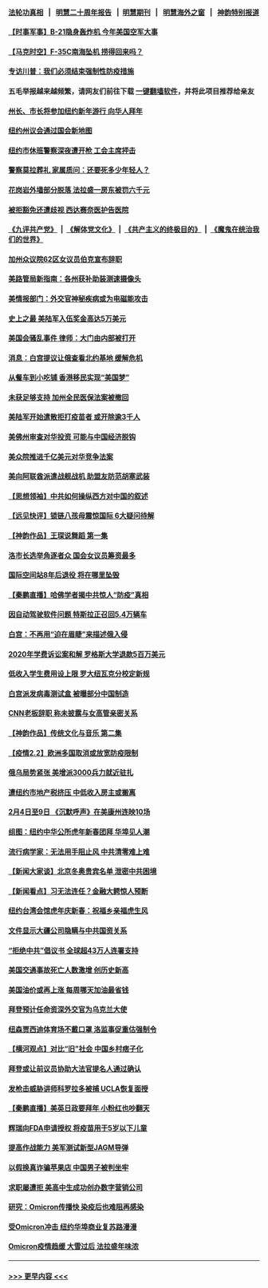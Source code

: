 #### [法轮功真相](https://github.com/gfw-breaker/truth/blob/master/README.md?t=0) &nbsp;&nbsp;|&nbsp;&nbsp; [明慧二十周年报告](https://github.com/gfw-breaker/mh-reports/blob/master/README.md?t=0) &nbsp;&nbsp;|&nbsp;&nbsp;[明慧期刊](https://github.com/gfw-breaker/mh-qikan) &nbsp;&nbsp;|&nbsp;&nbsp; [明慧海外之窗](https://github.com/gfw-breaker/mh-news/blob/master/README.md?t=0) &nbsp;&nbsp;|&nbsp;&nbsp; [神韵特别报道](https://github.com/gfw-breaker/mh-news/blob/master/shenyun.md?t=0)
#### [【时事军事】B-21隐身轰炸机 今年美国空军大事](../pages/nsc412/n13551825.md?t=02032201) 
#### [【马克时空】F-35C南海坠机 捞得回来吗？](../pages/nsc412/n13553029.md?t=02032201) 
#### [专访川普：我们必须结束强制性防疫措施](../pages/nsc412/n13552186.md?t=02032201) 
#### 五毛举报越来越频繁，请网友们前往下载 [一键翻墙软件](https://github.com/gfw-breaker/ssr-accounts)，并将此项目推荐给亲友
#### [州长、市长将参加纽约新年游行 向华人拜年](../pages/nsc412/n13552651.md?t=02032201) 
#### [纽约州议会通过国会新地图](../pages/nsc412/n13552234.md?t=02032201) 
#### [纽约市休班警察深夜遭开枪 工会主席抨击](../pages/nsc412/n13552353.md?t=02032201) 
#### [警察莫拉葬礼 家属质问：还要死多少年轻人？](../pages/nsc412/n13552319.md?t=02032201) 
#### [花岗岩外墙部分脱落 法拉盛一房东被罚六千元](../pages/nsc412/n13552338.md?t=02032201) 
#### [被拒豁免还遭歧视 西达赛奈医护告医院](../pages/nsc412/n13552603.md?t=02032201) 
#### [《九评共产党》](https://github.com/begood0513/9ping.md/blob/master/README.md) &nbsp;|&nbsp; [《解体党文化》](../../../../jtdwh.md/blob/master/README.md)  &nbsp;|&nbsp; [《共产主义的终极目的》](../../../../gczydzjmd.md/blob/master/README.md) &nbsp;|&nbsp; [《魔鬼在统治我们的世界》](../../../../mgztzwmdsj.md/blob/master/README.md) 
#### [加州众议院62区女议员伯克宣布辞职](../pages/nsc412/n13552554.md?t=02032201) 
#### [美路管局新指南：各州获补助装测速摄像头](../pages/nsc412/n13552487.md?t=02032201) 
#### [美情报部门：外交官神秘疾病或为电磁能攻击](../pages/nsc412/n13551974.md?t=02032201) 
#### [史上之最 美陆军入伍奖金高达5万美元](../pages/nsc412/n13552272.md?t=02032201) 
#### [美国会骚乱事件 律师：大门由内部被打开](../pages/nsc412/n13552206.md?t=02032201) 
#### [消息：白宫提议让俄查看北约基地 缓解危机](../pages/nsc412/n13551915.md?t=02032201) 
#### [从餐车到小吃铺 香港移民实现“美国梦”](../pages/nsc412/n13552164.md?t=02032201) 
#### [未获足够支持 加州全民医保法案被撤回](../pages/nsc412/n13552140.md?t=02032201) 
#### [美陆军开始遣散拒打疫苗者 或开除逾3千人](../pages/nsc412/n13552047.md?t=02032201) 
#### [美佛州审查对华投资 可能与中国经济脱钩](../pages/nsc412/n13551954.md?t=02032201) 
#### [美众院推进千亿美元对华竞争法案](../pages/nsc412/n13551331.md?t=02032201) 
#### [美向阿联酋派遣战舰战机 助盟友防范胡塞武装](../pages/nsc412/n13551429.md?t=02032201) 
#### [【思想领袖】中共如何操纵西方对中国的叙述](../pages/nsc412/n13528954.md?t=02032201) 
#### [【远见快评】锁链八孩母震惊国际 6大疑问待解](../pages/nsc412/n13551727.md?t=02032201) 
#### [【神韵作品】王琛说舞蹈  第一集](../pages/nsc412/n13551773.md?t=02032201) 
#### [洛市长选举角逐者众 国会女议员筹资最多](../pages/nsc412/n13551212.md?t=02032201) 
#### [国际空间站8年后退役 将在哪里坠毁](../pages/nsc412/n13551548.md?t=02032201) 
#### [【秦鹏直播】哈佛学者揭中共惊人“防疫”真相](../pages/nsc412/n13551420.md?t=02032201) 
#### [因自动驾驶软件问题 特斯拉正召回5.4万辆车](../pages/nsc412/n13548111.md?t=02032201) 
#### [白宫：不再用“迫在眉睫”来描述俄入侵](../pages/nsc412/n13551314.md?t=02032201) 
#### [2020年学费诉讼案和解 罗格斯大学退款5百万美元](../pages/nsc412/n13551435.md?t=02032201) 
#### [低收入学生费用设上限 罗大纽瓦克分校定新规](../pages/nsc412/n13551265.md?t=02032201) 
#### [白宫派发病毒测试盒 被曝部分中国制造](../pages/nsc412/n13540757.md?t=02032201) 
#### [CNN老板辞职 称未披露与女高管亲密关系](../pages/nsc412/n13551125.md?t=02032201) 
#### [【神韵作品】传统文化与音乐 第二集](../pages/nsc412/n13547638.md?t=02032201) 
#### [【疫情2.2】欧洲多国取消或放宽防疫限制](../pages/nsc412/n13548658.md?t=02032201) 
#### [俄乌局势紧张 美增派3000兵力就近驻扎](../pages/nsc412/n13550914.md?t=02032201) 
#### [遭纽约市地产税挤压 中低收入房主或搬离](../pages/nsc412/n13548335.md?t=02032201) 
#### [2月4日至9日 《沉默呼声》在美康州连映10场](../pages/nsc412/n13548349.md?t=02032201) 
#### [组图：纽约中华公所虎年新春团拜 华埠见人潮](../pages/nsc412/n13548219.md?t=02032201) 
#### [流行病学家：无法用手阻止风 中共清零难上难](../pages/nsc412/n13547277.md?t=02032201) 
#### [【新闻大家谈】北京冬奥贵宾名单 泄密中共困境](../pages/nsc412/n13549063.md?t=02032201) 
#### [【新闻看点】习无法连任？金融大鳄惊人预断](../pages/nsc412/n13547150.md?t=02032201) 
#### [纽约台湾会馆虎年庆新春：祝福乡亲福虎生风](../pages/nsc412/n13548235.md?t=02032201) 
#### [文件显示大疆公司隐瞒与中共国资关系](../pages/nsc412/n13548123.md?t=02032201) 
#### [“拒绝中共”倡议书 全球超43万人连署支持](../pages/nsc412/n13548172.md?t=02032201) 
#### [美国交通事故死亡人数激增 创历史新高](../pages/nsc412/n13547469.md?t=02032201) 
#### [美国油价或再上涨 每周哪天加油最省钱](../pages/nsc412/n13547260.md?t=02032201) 
#### [拜登预计任命资深外交官为乌克兰大使](../pages/nsc412/n13547044.md?t=02032201) 
#### [纽森贾西迪体育场不戴口罩 洛监事促重估强制令](../pages/nsc412/n13547901.md?t=02032201) 
#### [【横河观点】对比“旧”社会 中国乡村痞子化](../pages/nsc412/n13547551.md?t=02032201) 
#### [拜登或让前议员协助大法官提名人通过确认](../pages/nsc412/n13547539.md?t=02032201) 
#### [发枪击威胁讲师科罗拉多被捕 UCLA恢复面授](../pages/nsc412/n13547516.md?t=02032201) 
#### [【秦鹏直播】美英日政要拜年 小粉红也吵翻天](../pages/nsc412/n13547486.md?t=02032201) 
#### [辉瑞向FDA申请授权 将疫苗用于5岁以下儿童](../pages/nsc412/n13547406.md?t=02032201) 
#### [提高作战能力 美军测试新型JAGM导弹](../pages/nsc412/n13547397.md?t=02032201) 
#### [以假换真诈骗苹果店 中国男子被判坐牢](../pages/nsc412/n13547325.md?t=02032201) 
#### [求职屡遭拒 美高中生成功创办数字营销公司](../pages/nsc412/n13546557.md?t=02032201) 
#### [研究：Omicron传播快 染疫后也难阻再感染](../pages/nsc412/n13547030.md?t=02032201) 
#### [受Omicron冲击 纽约华埠商业复苏路漫漫](../pages/nsc412/n13546260.md?t=02032201) 
#### [Omicron疫情趋缓 大雪过后 法拉盛年味浓](../pages/nsc412/n13546299.md?t=02032201) 

----
#### [ >>> 更早内容 <<< ](../indexes/nsc412-earlier.md)
